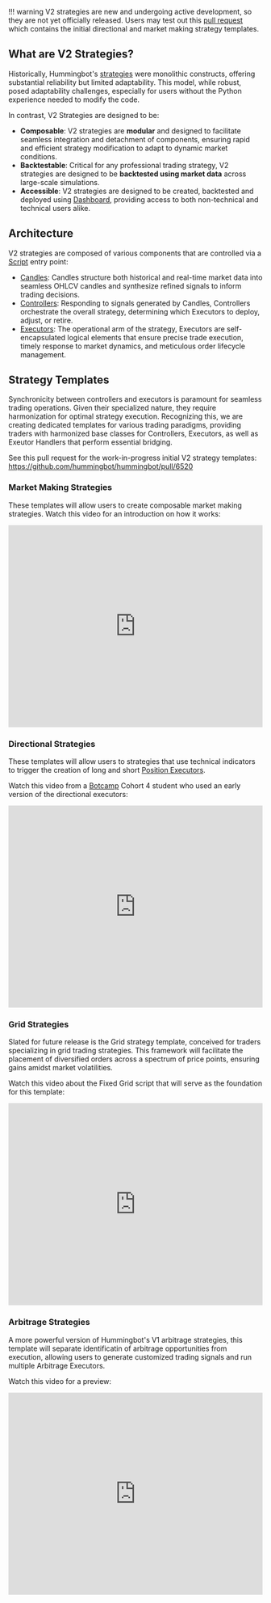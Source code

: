 !!! warning
    V2 strategies are new and undergoing active development, so they are not yet officially released. Users may test out this [pull request](https://github.com/hummingbot/hummingbot/pull/6520) which contains the initial directional and market making strategy templates.

## What are V2 Strategies?

Historically, Hummingbot's [strategies](/v1-strategies/) were monolithic constructs, offering substantial reliability but limited adaptability. This model, while robust, posed adaptability challenges, especially for users without the Python experience needed to modify the code.

In contrast, V2 Strategies are designed to be:

* **Composable**: V2 strategies are **modular** and designed to facilitate seamless integration and detachment of components, ensuring rapid and efficient strategy modification to adapt to dynamic market conditions.
* **Backtestable**: Critical for any professional trading strategy, V2 strategies are designed to be **backtested using market data** across large-scale simulations.
* **Accessible**: V2 strategies are designed to be created, backtested and deployed using [Dashboard](/dashboard), providing access to both non-technical and technical users alike.

## Architecture

V2 strategies are composed of various components that are controlled via a [Script](/scripts) entry point:

* [Candles](./candles-feed.md): Candles structure both historical and real-time market data into seamless OHLCV candles and synthesize refined signals to inform trading decisions.
* [Controllers](./controllers.md): Responding to signals generated by Candles, Controllers orchestrate the overall strategy, determining which Executors to deploy, adjust, or retire.
* [Executors](./executors.md): The operational arm of the strategy, Executors are self-encapsulated logical elements that ensure precise trade execution, timely response to market dynamics, and meticulous order lifecycle management.

## Strategy Templates

Synchronicity between controllers and executors is paramount for seamless trading operations. Given their specialized nature, they require harmonization for optimal strategy execution. Recognizing this, we are creating dedicated templates for various trading paradigms, providing traders with harmonized base classes for Controllers, Executors, as well as Exeutor Handlers that perform essential bridging.

See this pull request for the work-in-progress initial V2 strategy templates: <https://github.com/hummingbot/hummingbot/pull/6520>

### Market Making Strategies

These templates will allow users to create composable market making strategies. Watch this video for an introduction on how it works:

<iframe style="width:100%; min-height:400px;" src="https://www.youtube.com/embed/GhvTaIWHqrU" frameborder="0" allow="accelerometer; autoplay; encrypted-media; gyroscope; picture-in-picture" allowfullscreen></iframe>

### Directional Strategies

These templates will allow users to strategies that use technical indicators to trigger the creation of long and short [Position Executors](executors.md/executors.md).

Watch this video from a [Botcamp](/botcamp) Cohort 4 student who used an early version of the directional executors: 

<iframe style="width:100%; min-height:400px;" src="https://www.youtube.com/embed/DyHA8KPheMw" frameborder="0" allow="accelerometer; autoplay; encrypted-media; gyroscope; picture-in-picture" allowfullscreen></iframe>

### Grid Strategies

Slated for future release is the Grid strategy template, conceived for traders specializing in grid trading strategies. This framework will facilitate the placement of diversified orders across a spectrum of price points, ensuring gains amidst market volatilities.

Watch this video about the Fixed Grid script that will serve as the foundation for this template:

<iframe style="width:100%; min-height:400px;" src="https://www.youtube.com/embed/1j81gP2ToCE" frameborder="0" allow="accelerometer; autoplay; encrypted-media; gyroscope; picture-in-picture" allowfullscreen></iframe>

### Arbitrage Strategies

A more powerful version of Hummingbot's V1 arbitrage strategies, this template will separate identificatin of arbitrage opportunities from execution, allowing users to generate customized trading signals and run multiple Arbitrage Executors.

Watch this video for a preview:

<iframe style="width:100%; min-height:400px;" src="https://www.youtube.com/embed/VqJxpWZzCG4" frameborder="0" allow="accelerometer; autoplay; encrypted-media; gyroscope; picture-in-picture" allowfullscreen></iframe>
